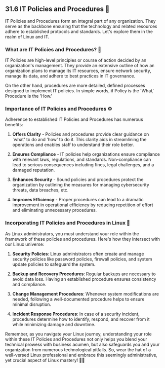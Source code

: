 ## 31.6 IT Policies and Procedures 📖

IT Policies and Procedures form an integral part of any organization. They serve as the backbone ensuring that the technology and related resources adhere to established protocols and standards. Let's explore them in the realm of Linux and IT.

### What are IT Policies and Procedures? 📝

IT Policies are high-level principles or course of action decided by an organization's management. They provide an extensive outline of how an organization plans to manage its IT resources, ensure network security, manage its data, and adhere to best practices in IT governance.

On the other hand, procedures are more detailed, defined processes designed to implement IT policies. In simple words, if Policy is the 'What,' Procedure is the 'How.'

### Importance of IT Policies and Procedures ⚙️

Adherence to established IT Policies and Procedures has numerous benefits:

1. **Offers Clarity** - Policies and procedures provide clear guidance on 'what' to do and 'how' to do it. This clarity aids in streamlining the operations and enables staff to understand their role better.

2. **Ensures Compliance** - IT policies help organizations ensure compliance with relevant laws, regulations, and standards. Non-compliance can lead to serious consequences including fines, legal challenges, and a damaged reputation.

3. **Enhances Security** - Sound policies and procedures protect the organization by outlining the measures for managing cybersecurity threats, data breaches, etc.

4. **Improves Efficiency** - Proper procedures can lead to a dramatic improvement in operational efficiency by reducing repetition of effort and eliminating unnecessary procedures.

### Incorporating IT Policies and Procedures in Linux 💼

As Linux administrators, you must understand your role within the framework of these policies and procedures. Here's how they intersect with our Linux universe:

1. **Security Policies**: Linux administrators often create and manage security policies like password policies, firewall policies, and system update policies to safeguard the system.

2. **Backup and Recovery Procedures**: Regular backups are necessary to avoid data loss. Having an established procedure ensures consistency and compliance.

3. **Change Management Procedures**: Whenever system modifications are needed, following a well-documented procedure helps to ensure minimal disruption.

4. **Incident Response Procedures**: In case of a security incident, procedures determine how to identify, respond, and recover from it while minimizing damage and downtime.

Remember, as you navigate your Linux journey, understanding your role within these IT Policies and Procedures not only helps you blend your technical prowess with business acumen, but also safeguards you and your organization from numerous technological pitfalls. So, wear the hat of a well-versed Linux professional and embrace this seemingly administrative, yet crucial aspect of Linux mastery! 🎩🐧